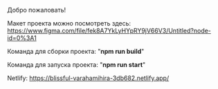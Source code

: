 Добро пожаловать!

Макет проекта можно посмотреть здесь:
https://www.figma.com/file/fek8A7YkLyHYpRY9jV66V3/Untitled?node-id=0%3A1

Команда для сборки проекта: "**npm run build**"

Команда для запуска проекта: "**npm run start**"

Netlify:
https://blissful-varahamihira-3db682.netlify.app/